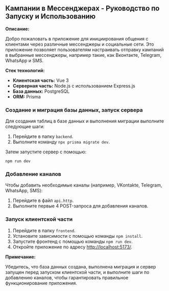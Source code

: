 ## Кампании в Мессенджерах - Руководство по Запуску и Использованию

**Описание:**

Добро пожаловать в приложение для инициирования общения с клиентами через различные мессенджеры и социальные сети. Это приложение позволяет пользователям настраивать отправку кампаний в выбранные мессенджеры, например такие, как Вконтакте, Telegram, WhatsApp и SMS.

**Стек технологий:**

- **Клиентская часть:** Vue 3
- **Серверная часть:** Node.js с использованием Express.js
- **База данных:** PostgreSQL
- **ORM:** Prisma

### Создание и миграция базы данных, запуск сервера

Для создания таблиц в базе данных и выполнения миграции выполните следующие шаги:

1. Перейдите в папку `backend`.
2. Выполните команду `npx prisma migrate dev`.

Затем запустите сервер с помощью:

`npm run dev`

### Добавление каналов

Чтобы добавить необходимые каналы (например, VKontakte, Telegram, WhatsApp, SMS):

1. Перейдите в файл `api.http`.
2. Выполните первые 4 POST-запроса для добавления каналов.

### Запуск клиентской части

1. Перейдите в папку `frontend`.
2. Установите зависимости с помощью команды `npm install`.
3. Запустите фронтенд с помощью команды `npm run dev`.
4. Откройте приложение по адресу [http://localhost:5173/](http://localhost:5173/).

**Примечание:**

Убедитесь, что база данных создана, выполнена миграция и сервер запущен перед запуском клиентской части, и выполните шаги по добавлению каналов, чтобы гарантировать правильное функционирование приложения.
